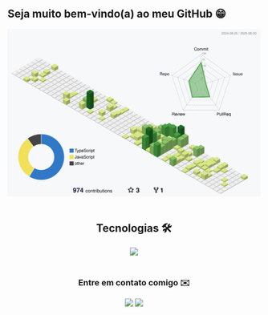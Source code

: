 


## Seja muito bem-vindo(a) ao meu GitHub 😁

<div align="center" >
	<picture>
	  <source media="(prefers-color-scheme: dark)"  srcset="https://raw.githubusercontent.com/AmandaMeneghini/AmandaMeneghini/refs/heads/output-3d-contrib/night.svg" />
	  <source media="(prefers-color-scheme: light)" srcset="https://raw.githubusercontent.com/AmandaMeneghini/AmandaMeneghini/refs/heads/output-3d-contrib/day.svg" />
	  <img alt="github profile contributions chart"    src="https://raw.githubusercontent.com/AmandaMeneghini/AmandaMeneghini/refs/heads/output-3d-contrib/day.svg" />
	</picture>
</div>

<br> 

<h2 align="center"><strong>Tecnologias 🛠️</strong></h2>
<div align="center">
  <a href="https://skillicons.dev">
    <img src="https://skillicons.dev/icons?i=html,css,javascript,react,vite,figma" />
  </a>
</div>

<br> 

<h3 align="center"><strong>Entre em contato comigo ✉️</strong></h3>
<div align="center">
  <a href = "mailto:dev.amandameneghini@gmail.com"><img src="https://img.shields.io/badge/-Gmail-%23333?style=for-the-badge&logo=gmail&logoColor=white"></a>
  <a href="https://www.linkedin.com/in/amanda-meneghini-9b4b22277/"><img src="https://img.shields.io/badge/-LinkedIn-%230077B5?style=for-the-badge&logo=linkedin&logoColor=white"></a> 
</div>
